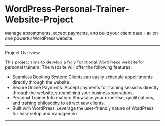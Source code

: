# WordPress-Personal-Trainer-Website-Project
Manage appointments, accept payments, and build your client base - all on one powerful WordPress website.

<hr>

Project Overview

This project aims to develop a fully functional WordPress website for personal trainers. The website will offer the following features:

- Seamless Booking System: Clients can easily schedule appointments directly through the website.
- Secure Online Payments: Accept payments for training sessions directly through the website, streamlining your business operations.
- Personal Trainer Information: Showcase your expertise, qualifications, and training philosophy to attract new clients.
- Built with WordPress: Leverage the user-friendly nature of WordPress for easy setup and managemen

<hr>



  
